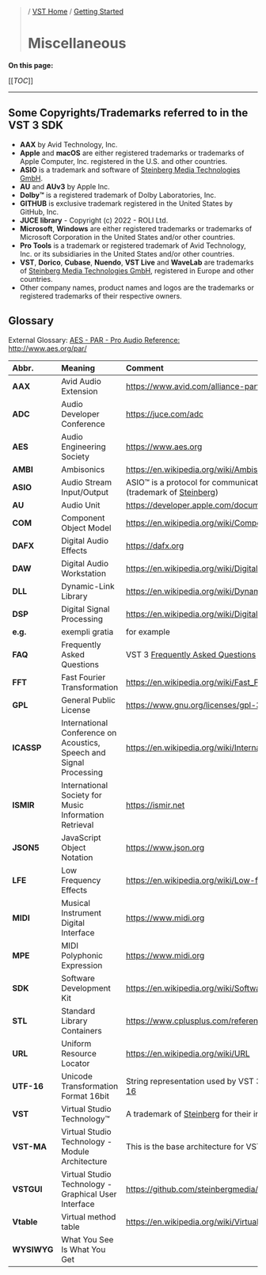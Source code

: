 >/ [VST Home](../) / [Getting Started](../Getting+Started/Index.md)
>
># Miscellaneous

**On this page:**

[[_TOC_]]

---

## Some Copyrights/Trademarks referred to in the VST 3 SDK

- **AAX** by Avid Technology, Inc.
- **Apple** and **macOS** are either registered trademarks or trademarks of Apple Computer, Inc. registered in the U.S. and other countries.
- **ASIO** is a trademark and software of [Steinberg Media Technologies GmbH](https://www.steinberg.net/de/).
- **AU** and **AUv3** by Apple Inc.
- **Dolby™** is a registered trademark of Dolby Laboratories, Inc.
- **GITHUB** is exclusive trademark registered in the United States by GitHub, Inc.
- **JUCE library** - Copyright (c) 2022 - ROLI Ltd.
- **Microsoft**, **Windows** are either registered trademarks or trademarks of Microsoft Corporation in the United States and/or other countries.
- **Pro Tools** is a trademark or registered trademark of Avid Technology, Inc. or its subsidiaries in the United States and/or other countries.
- **VST**, **Dorico**, **Cubase**, **Nuendo**, **VST Live** and **WaveLab** are trademarks of [Steinberg Media Technologies GmbH](https://www.steinberg.net/de/), registered in Europe and other countries.
- Other company names, product names and logos are the trademarks or registered trademarks of their respective owners.

## Glossary

External Glossary: [AES - PAR - Pro Audio Reference:](https://www.aes.org/par/) <http://www.aes.org/par/>

| Abbr.         | Meaning                       | Comment   |
| :-            | :-                            | :-        |
| **AAX**       | Avid Audio Extension          | <https://www.avid.com/alliance-partner-program/aax-connectivity-toolkit> |
| **ADC**       | Audio Developer Conference    | <https://juce.com/adc> |
| **AES**       | Audio Engineering Society     | <https://www.aes.org> |
| **AMBI**      | Ambisonics                    | <https://en.wikipedia.org/wiki/Ambisonics> |
| **ASIO**      | Audio Stream Input/Output     | ASIO™ is a protocol for communication between a software application and a computer's sound card (trademark of [Steinberg](https://www.steinberg.net/de/)) |
| **AU**        | Audio Unit                    | <https://developer.apple.com/documentation/audiounit> |
| **COM**       | Component Object Model        | <https://en.wikipedia.org/wiki/Component_Object_Model> |
| **DAFX**      | Digital Audio Effects         | <https://dafx.org> |
| **DAW**       | Digital Audio Workstation     | <https://en.wikipedia.org/wiki/Digital_audio_workstation> |
| **DLL**       | Dynamic-Link Library          | <https://en.wikipedia.org/wiki/Dynamic-link_library> |
| **DSP**       | Digital Signal Processing     | <https://en.wikipedia.org/wiki/Digital_signal_processing> |
| **e.g.**      | exempli gratia                | for example  |
| **FAQ**       | Frequently Asked Questions    | VST 3 [Frequently Asked Questions](../FAQ/Index.md) |
| **FFT**       | Fast Fourier Transformation   | <https://en.wikipedia.org/wiki/Fast_Fourier_transform> |
| **GPL**       | General Public License        | <https://www.gnu.org/licenses/gpl-3.0.en.html> |
| **ICASSP**    | International Conference on Acoustics, Speech and Signal Processing | <https://en.wikipedia.org/wiki/International_Conference_on_Acoustics,_Speech,_and_Signal_Processing> |
| **ISMIR**     | International Society for Music Information Retrieval | <https://ismir.net> |
| **JSON5**     | JavaScript Object Notation    | <https://www.json.org> |
| **LFE**       | Low Frequency Effects         | <https://en.wikipedia.org/wiki/Low-frequency_effects> |
| **MIDI**      | Musical Instrument Digital Interface | <https://www.midi.org> |
| **MPE**       | MIDI Polyphonic Expression    | <https://www.midi.org> |
| **SDK**       | Software Development Kit      | <https://en.wikipedia.org/wiki/Software_development_kit> |
| **STL**       | Standard Library Containers   | <https://www.cplusplus.com/reference/stl/> |
| **URL**       | Uniform Resource Locator      | <https://en.wikipedia.org/wiki/URL> |
| **UTF-16**    | Unicode Transformation Format 16bit | String representation used by VST 3 for exchanging with the host. <https://en.wikipedia.org/wiki/UTF-16> |
| **VST**       | Virtual Studio Technology™    | A trademark of [Steinberg](https://www.steinberg.net/) for their interface standard for integrating software plug-ins with DAWs. |
| **VST-MA**    | Virtual Studio Technology - Module Architecture | This is the base architecture for VST 3 |
| **VSTGUI**    | Virtual Studio Technology - Graphical User Interface | <https://github.com/steinbergmedia/vstgui> |
| **Vtable**    | Virtual method table          | <https://en.wikipedia.org/wiki/Virtual_method_table> |
| **WYSIWYG**  |  What You See Is What You Get |
